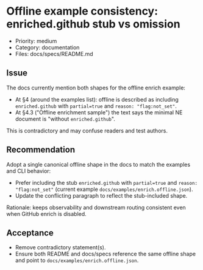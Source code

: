 # Offline example consistency: enriched.github stub vs omission

- Priority: medium
- Category: documentation
- Files: docs/specs/README.md

## Issue

The docs currently mention both shapes for the offline enrich example:

- At §4 (around the examples list): offline is described as including `enriched.github` with `partial=true` and `reason: "flag:not_set"`.
- At §4.3 ("Offline enrichment sample") the text says the minimal NE document is "without `enriched.github`".

This is contradictory and may confuse readers and test authors.

## Recommendation

Adopt a single canonical offline shape in the docs to match the examples and CLI behavior:

- Prefer including the stub `enriched.github` with `partial=true` and `reason: "flag:not_set"` (current example `docs/examples/enrich.offline.json`).
- Update the conflicting paragraph to reflect the stub-included shape.

Rationale: keeps observability and downstream routing consistent even when GitHub enrich is disabled.

## Acceptance

- Remove contradictory statement(s).
- Ensure both README and docs/specs reference the same offline shape and point to `docs/examples/enrich.offline.json`.
